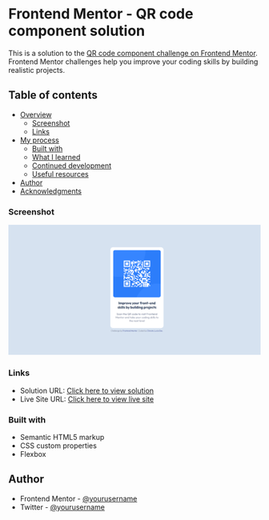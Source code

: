 # Frontend Mentor - QR code component solution

This is a solution to the [QR code component challenge on Frontend Mentor](https://www.frontendmentor.io/challenges/qr-code-component-iux_sIO_H). Frontend Mentor challenges help you improve your coding skills by building realistic projects.

## Table of contents

-   [Overview](#overview)
    -   [Screenshot](#screenshot)
    -   [Links](#links)
-   [My process](#my-process)
    -   [Built with](#built-with)
    -   [What I learned](#what-i-learned)
    -   [Continued development](#continued-development)
    -   [Useful resources](#useful-resources)
-   [Author](#author)
-   [Acknowledgments](#acknowledgments)

### Screenshot

![](./screenshots/desktop-design-screenshot.png)

### Links

-   Solution URL: [Click here to view solution](https://github.com/ChinatuL/QR-code-component-)
-   Live Site URL: [Click here to view live site](https://chinatul.github.io/QR-code-component-/)

### Built with

-   Semantic HTML5 markup
-   CSS custom properties
-   Flexbox

## Author

-   Frontend Mentor - [@yourusername](https://www.frontendmentor.io/profile/ChinatuL)
-   Twitter - [@yourusername](https://www.twitter.com/ChinatuLucia)
